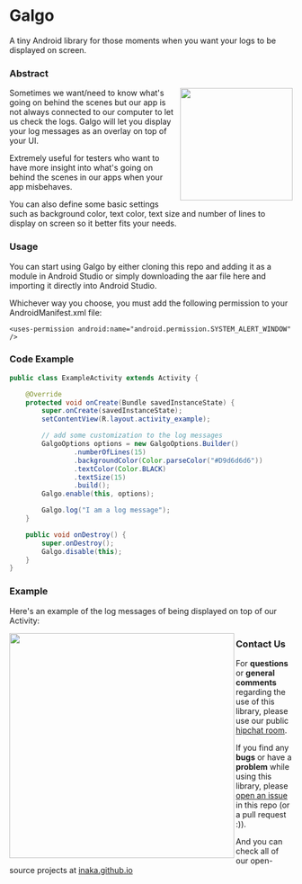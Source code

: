 Galgo
=====
A tiny Android library for those moments when you want your logs to be displayed on screen. 

### Abstract
<img src="http://i59.tinypic.com/eagm6h.png" align="right" style="float:right" height="200" />
Sometimes we want/need to know what's going on behind the scenes but our app is not always connected to our computer to let us check the logs. Galgo will let you display your log messages as an overlay on top of your UI.

Extremely useful for testers who want to have more insight into what's going on behind the scenes in our apps when your app misbehaves.

You can also define some basic settings such as background color, text color, text size and number of lines to display on screen so it better fits your needs.

### Usage

You can start using Galgo by either cloning this repo and adding it as a module in Android Studio or simply downloading the aar file here and importing it directly into Android Studio.

Whichever way you choose, you must add the following permission to your AndroidManifest.xml file:

`<uses-permission android:name="android.permission.SYSTEM_ALERT_WINDOW" />`

### Code Example
```java
public class ExampleActivity extends Activity {

    @Override
    protected void onCreate(Bundle savedInstanceState) {
        super.onCreate(savedInstanceState);
        setContentView(R.layout.activity_example);

        // add some customization to the log messages
        GalgoOptions options = new GalgoOptions.Builder()
                .numberOfLines(15)
                .backgroundColor(Color.parseColor("#D9d6d6d6"))
                .textColor(Color.BLACK)
                .textSize(15)
                .build();
        Galgo.enable(this, options);

        Galgo.log("I am a log message");
    }

    public void onDestroy() {
        super.onDestroy();
        Galgo.disable(this);
    }
}
```

### Example
Here's an example of the log messages of being displayed on top of our Activity:

<img src="http://i61.tinypic.com/2qw3by0.gif" align="left" style="float:left" height="400" />

### Contact Us
For **questions** or **general comments** regarding the use of this library, please use our public
[hipchat room](https://www.hipchat.com/gpBpW3SsT).

If you find any **bugs** or have a **problem** while using this library, please [open an issue](https://github.com/inaka/galgo/issues/new) in this repo (or a pull request :)).

And you can check all of our open-source projects at [inaka.github.io](http://inaka.github.io)